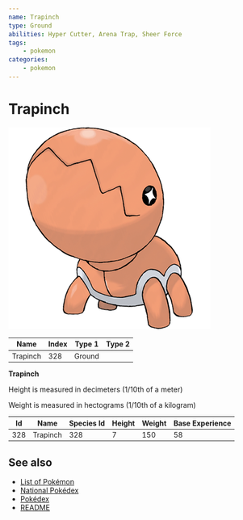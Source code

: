 ```yaml
---
name: Trapinch
type: Ground
abilities: Hyper Cutter, Arena Trap, Sheer Force
tags:
    - pokemon
categories:
    - pokemon
---
```


# Trapinch


![Trapinch](images/328.png)

| **Name** | **Index** | **Type 1** | **Type 2** |
|----|----|----|----|
| Trapinch | 328 | Ground  |  |

**Trapinch** 


Height is measured in decimeters (1/10th of a meter)

Weight is measured in hectograms (1/10th of a kilogram)

| **Id** | **Name** | **Species Id** | **Height** | **Weight** | **Base Experience** |
|--------|----------|----------------|------------|------------|---------------------|
| 328 | Trapinch | 328 | 7 | 150 | 58 |


## See also

- [List of Pokémon](../pokemon.md)
- [National Pokédex](../national_pokedex.md)
- [Pokédex](../pokedex.md)
- [README](../README.md)
